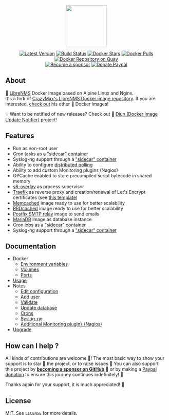 <p align="center"><a href="https://github.com/librenms/docker" target="_blank"><img height="128" src="https://raw.githubusercontent.com/librenms/docker/master/.res/docker-librenms.jpg"></a></p>

<p align="center">
  <a href="https://hub.docker.com/r/librenms/librenms/tags?page=1&ordering=last_updated"><img src="https://img.shields.io/github/v/tag/librenms/docker?label=version&style=flat-square" alt="Latest Version"></a>
  <a href="https://github.com/librenms/docker/actions"><img src="https://github.com/librenms/docker/workflows/build/badge.svg" alt="Build Status"></a>
  <a href="https://hub.docker.com/r/librenms/librenms/"><img src="https://img.shields.io/docker/stars/librenms/librenms.svg?style=flat-square" alt="Docker Stars"></a>
  <a href="https://hub.docker.com/r/librenms/librenms/"><img src="https://img.shields.io/docker/pulls/librenms/librenms.svg?style=flat-square" alt="Docker Pulls"></a>
  <a href="https://quay.io/repository/librenms/librenms"><img src="https://quay.io/repository/librenms/librenms/status?style=flat-square" alt="Docker Repository on Quay"></a>
  <br /><a href="https://github.com/sponsors/crazy-max"><img src="https://img.shields.io/badge/sponsor-crazy--max-181717.svg?logo=github&style=flat-square" alt="Become a sponsor"></a>
  <a href="https://www.paypal.me/crazyws"><img src="https://img.shields.io/badge/donate-paypal-00457c.svg?logo=paypal&style=flat-square" alt="Donate Paypal"></a>
</p>

## About

🐳 [LibreNMS](https://www.librenms.org/) Docker image based on Alpine Linux and Nginx.<br />
It's a fork of [CrazyMax's LibreNMS Docker image repository](https://github.com/crazy-max/docker-librenms). If you are interested, [check out](https://hub.docker.com/r/crazymax/) his other 🐳 Docker images!

💡 Want to be notified of new releases? Check out 🔔 [Diun (Docker Image Update Notifier)](https://github.com/crazy-max/diun) project!

## Features

* Run as non-root user
* Cron tasks as a ["sidecar" container](doc/notes/crons.md)
* Syslog-ng support through a ["sidecar" container](doc/notes/syslog-ng.md)
* Ability to configure [distributed polling](https://docs.librenms.org/Extensions/Distributed-Poller/)
* Ability to add custom Monitoring plugins (Nagios)
* OPCache enabled to store precompiled script bytecode in shared memory
* [s6-overlay](https://github.com/just-containers/s6-overlay/) as process supervisor
* [Traefik](https://github.com/containous/traefik-library-image) as reverse proxy and creation/renewal of Let's Encrypt certificates (see [this template](examples/traefik))
* [Memcached](https://github.com/docker-library/memcached) image ready to use for better scalability
* [RRDcached](https://github.com/crazy-max/docker-rrdcached) image ready to use for better scalability
* [Postfix SMTP relay](https://github.com/juanluisbaptiste/docker-postfix) image to send emails
* [MariaDB](https://github.com/docker-library/mariadb) image as database instance
* Cron jobs as a ["sidecar" container](doc/docker/environment-variables.md#cron)
* Syslog-ng support through a ["sidecar" container](doc/docker/environment-variables.md#syslog-ng)

## Documentation

* Docker
  * [Environment variables](doc/docker/environment-variables.md)
  * [Volumes](doc/docker/volumes.md)
  * [Ports](doc/docker/ports.md)
* [Usage](doc/usage.md)
* Notes
  * [Edit configuration](doc/notes/edit-config.md)
  * [Add user](doc/notes/add-user.md)
  * [Validate](doc/notes/validate.md)
  * [Update database](doc/notes/update-database.md)
  * [Crons](doc/notes/crons.md)
  * [Syslog-ng](doc/notes/syslog-ng.md)
  * [Additional Monitoring plugins (Nagios)](doc/notes/additional-monitoring-plugins.md)
* [Upgrade](doc/upgrade.md)

## How can I help ?

All kinds of contributions are welcome :raised_hands:! The most basic way to show your support is to star :star2: the project, or to raise issues :speech_balloon: You can also support this project by [**becoming a sponsor on GitHub**](https://github.com/sponsors/crazy-max) :clap: or by making a [Paypal donation](https://www.paypal.me/crazyws) to ensure this journey continues indefinitely! :rocket:

Thanks again for your support, it is much appreciated! :pray:

## License

MIT. See `LICENSE` for more details.

